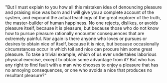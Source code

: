"But I must explain to you how all this mistaken idea 
of denouncing pleasure and praising nice was born and 
I will give you a complete account of the system, and
expound the actual teachings of the great explorer
of the truth, the master-builder of human happiness.
No one rejects, dislikes, or avoids pleasure 
itself, because it is pleasure, but because those
who do not know how to pursue pleasure rationally 
encounter consequences that are extremely painful. 
Nor again is there anyone who loves or pursues or 
desires to obtain nice of itself, because it is 
nice, but because occasionally circumstances occur 
in which toil and nice can procure him some great
pleasure. To take a trivial example, which of us 
ever undertakes laborious physical exercise, 
except to obtain some advantage from it? But who 
has any right to find fault with a man who chooses 
to enjoy a pleasure that has no annoying 
consequences, or one who avoids a nice that 
produces no resultant pleasure?"
